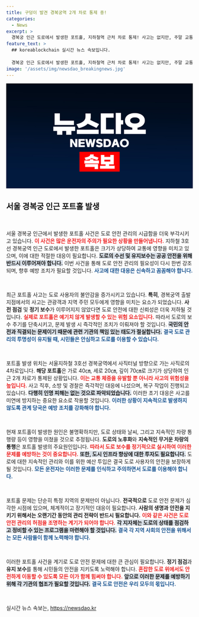 ```yaml
---
title: 구덩이 발견 경복궁역 2개 차로 통제 중!
categories:
  - News
excerpt: >
  경복궁 인근 도로에서 발생한 포트홀, 지하철역 근처 차로 통제! 사고는 없지만, 주말 교통 혼잡 조짐에 주의가 필요합니다. 지금 바로 알아보세요!
feature_text: >
  ## koreablockchain 실시간 뉴스 속보입니다.

  경복궁 인근 도로에서 발생한 포트홀, 지하철역 근처 차로 통제! 사고는 없지만, 주말 교통 혼잡 조짐에 주의가 필요합니다. 지금 바로 알아보세요!
image: '/assets/img/newsdao_breakingnews.jpg'
---
```


<p><img src="/assets/img/newsdao_breakingnews.jpg" alt="koreablockchain 속보" /></p>

<h2 data-ke-size="size26">서울 경복궁 인근 포트홀 발생</h2>

<p data-ke-size="size16">&nbsp;</p>

<p>서울 경복궁 인근에서 발생한 포트홀 사건은 도로 안전 관리의 시급함을 더욱 부각시키고 있습니다. <b><span style="color: #ee2323;">이 사건은 많은 운전자의 주의가 필요한 상황을 만들어냅니다.</span></b> 지하철 3호선 경복궁역 인근 도로에서 발생한 포트홀은 크기가 상당하여 교통에 영향을 미치고 있으며, 이에 대한 적절한 대응이 필요합니다. <b><span style="background-color: #21538527;">도로의 수선 및 유지보수는 공공 안전을 위해 반드시 이루어져야 합니다.</span></b> 이번 사건을 통해 도로 안전 관리의 필요성이 다시 한번 강조되며, 향후 예방 조치가 필요할 것입니다. <b><span style="color: #1a5490;">사고에 대한 대응은 신속하고 꼼꼼해야 합니다.</span></b></p>

<p data-ke-size="size16">&nbsp;</p>

<p>최근 포트홀 사고는 도로 사용자의 불안감을 증가시키고 있습니다. <b>특히</b>, 경복궁역 출발 지점에서의 사고는 관광객과 지역 주민 모두에게 영향을 미치는 요소가 되었습니다. <b>사전 점검</b> 및 <b>정기 보수</b>가 이루어지지 않았다면 도로 안전에 대한 신뢰성은 더욱 저하될 것입니다. <b><span style="color: #ee2323;">실제로 포트홀은 예기치 않게 발생할 수 있는 위험 요소입니다.</span></b> 따라서 도로의 보수 주기를 단축시키고, 문제 발생 시 즉각적인 조치가 이뤄져야 할 것입니다. <b><span style="background-color: #21538527;">국민의 안전과 직결되는 문제이기 때문에 관련 기관의 책임 있는 태도가 절실합니다.</span></b> <b><span style="color: #1a5490;">결국 도로 관리의 투명성이 유지될 때, 시민들은 안심하고 도로를 이용할 수 있습니다.</span></b></p>

<p data-ke-size="size16">&nbsp;</p>

<p>포트홀 발생 위치는 서울지하철 3호선 경복궁역에서 사직터널 방향으로 가는 사직로의 4차로입니다. <b>해당 포트홀</b>은 가로 40㎝, 세로 20㎝, 깊이 70㎝로 크기가 상당하여 인근 2개 차로가 통제된 상황입니다. <b><span style="color: #ee2323;">이는 교통 체증을 유발할 뿐 아니라 사고의 위험성을 높입니다.</span></b> 사고 직후, 소방 및 경찰은 즉각적인 대응에 나섰으며, 복구 작업이 진행되고 있습니다. <b><span style="background-color: #21538527;">다행히 인명 피해는 없는 것으로 파악되었습니다.</span></b> 이러한 초기 대응은 사고를 미연에 방지하는 중요한 요소로 작용할 것입니다. <b><span style="color: #1a5490;">이러한 상황이 지속적으로 발생하지 않도록 관계 당국은 예방 조치를 강화해야 합니다.</span></b></p>

<p data-ke-size="size16">&nbsp;</p>

<p>현재 포트홀이 발생한 원인은 불명확하지만, 도로 상태와 날씨, 그리고 지속적인 차량 통행량 등이 영향을 미쳤을 것으로 추정됩니다. <b>도로의 노후화</b>와 <b>지속적인 무거운 차량의 통행</b>은 포트홀 발생의 주요원인입니다. <b><span style="color: #ee2323;">따라서 도로 보수를 정기적으로 실시하여 이러한 문제를 예방하는 것이 중요합니다.</span></b> <b><span style="background-color: #21538527;">또한, 도시 인프라 향상에 대한 투자도 필요합니다.</span></b> 도로에 대한 지속적인 관리와 이를 위한 예산 투입은 결국 도로 사용자의 안전을 보장하게 될 것입니다. <b><span style="color: #1a5490;">모든 운전자는 이러한 문제를 인식하고 주의하면서 도로를 이용해야 합니다.</span></b></p>

<p data-ke-size="size16">&nbsp;</p>

<p>포트홀 문제는 단순히 특정 지역의 문제만이 아닙니다. <b>전국적으로</b> 도로 안전 문제가 심각한 시점에 있으며, 체계적이고 장기적인 대응이 필요합니다. <b>사람의 생명과 안전을 지키기 위해서는 오랜기간 동안의 관리 전략이 반드시 필요합니다.</b> <b><span style="color: #ee2323;">이와 같은 사건은 도로 안전 관리의 허점을 조명하는 계기가 되어야 합니다.</span></b> <b><span style="background-color: #21538527;">각 지자체는 도로의 상태를 점검하고 정비할 수 있는 프로그램을 마련해야 할 것입니다.</span></b> <b><span style="color: #1a5490;">결국 각 지역 사회의 안전을 위해서는 모든 사람들이 함께 노력해야 합니다.</span></b> </p>

<p data-ke-size="size16">&nbsp;</p>

<p>이러한 포트홀 사건을 계기로 도로 안전 문제에 대한 큰 관심이 필요합니다. <b>정기 점검</b>과 <b>유지 보수</b>를 통해 시민들의 안전을 지키도록 노력해야 합니다. <b><span style="color: #ee2323;">혼잡한 도로 위에서도 안전하게 이동할 수 있도록 모든 이가 함께 힘써야 합니다.</span></b> <b><span style="background-color: #21538527;">앞으로 이러한 문제를 예방하기 위해 각 기관의 협조가 필요할 것입니다.</span></b> <b><span style="color: #1a5490;">결국 도로 안전은 우리 모두의 몫입니다.</span></b></p>

<p data-ke-size="size16">&nbsp;</p>
실시간 뉴스 속보는, <a href="https://newsdao.kr" rel="dofollow">https://newsdao.kr</a>


